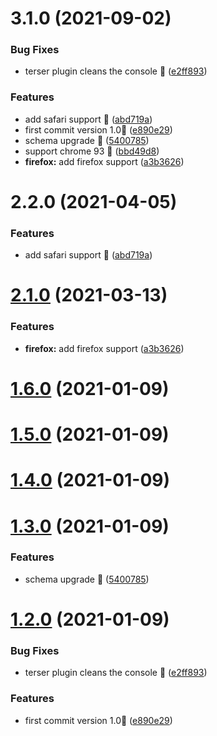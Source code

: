 # 3.1.0 (2021-09-02)


### Bug Fixes

* terser plugin cleans the console 🍓 ([e2ff893](https://github.com/fz6m/console-ban/commit/e2ff89359e6a1707ba09421f3c11498828247ff7))


### Features

* add safari support 🍓 ([abd719a](https://github.com/fz6m/console-ban/commit/abd719afd615a293454ae80059a8e4775879cb38))
* first commit version 1.0🌸 ([e890e29](https://github.com/fz6m/console-ban/commit/e890e29da5559c47425e543fa9df3610914e9c72))
* schema upgrade 🚀 ([5400785](https://github.com/fz6m/console-ban/commit/540078546d2f988e626b4ce689db547fcaf13e7d))
* support chrome 93 🌈 ([bbd49d8](https://github.com/fz6m/console-ban/commit/bbd49d86174ebff8bd658ca47b66d0c7dea44746))
* **firefox:** add firefox support ([a3b3626](https://github.com/fz6m/console-ban/commit/a3b362689d65a68842610296eca79ada433f2e0d))



# 2.2.0 (2021-04-05)

### Features

* add safari support 🍓 ([abd719a](https://github.com/fz6m/console-ban/commit/abd719afd615a293454ae80059a8e4775879cb38))


# [2.1.0](https://github.com/fz6m/console-ban/compare/v1.6.0...v2.1.0) (2021-03-13)


### Features

* **firefox:** add firefox support ([a3b3626](https://github.com/fz6m/console-ban/commit/a3b362689d65a68842610296eca79ada433f2e0d))



# [1.6.0](https://github.com/fz6m/console-ban/compare/v1.5.0...v1.6.0) (2021-01-09)



# [1.5.0](https://github.com/fz6m/console-ban/compare/v1.4.0...v1.5.0) (2021-01-09)



# [1.4.0](https://github.com/fz6m/console-ban/compare/v1.3.0...v1.4.0) (2021-01-09)



# [1.3.0](https://github.com/fz6m/console-ban/compare/v1.2.0...v1.3.0) (2021-01-09)


### Features

* schema upgrade 🚀 ([5400785](https://github.com/fz6m/console-ban/commit/540078546d2f988e626b4ce689db547fcaf13e7d))



# [1.2.0](https://github.com/fz6m/console-ban/compare/e890e29da5559c47425e543fa9df3610914e9c72...v1.2.0) (2021-01-09)


### Bug Fixes

* terser plugin cleans the console 🍓 ([e2ff893](https://github.com/fz6m/console-ban/commit/e2ff89359e6a1707ba09421f3c11498828247ff7))


### Features

* first commit version 1.0🌸 ([e890e29](https://github.com/fz6m/console-ban/commit/e890e29da5559c47425e543fa9df3610914e9c72))



